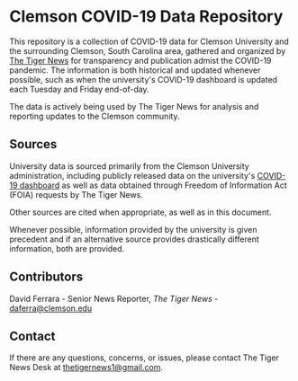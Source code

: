 # Clemson COVID-19 Data Repository

This repository is a collection of COVID-19 data for Clemson University and the surrounding Clemson, South Carolina area, gathered and organized by [The Tiger News](http://www.thetigercu.com) for transparency and publication admist the COVID-19 pandemic. The information is both historical and updated whenever possible, such as when the university's COVID-19 dashboard is updated each Tuesday and Friday end-of-day.

The data is actively being used by The Tiger News for analysis and reporting updates to the Clemson community.

## Sources

University data is sourced primarily from the Clemson University administration, including publicly released data on the university's [COVID-19 dashboard](https://www.clemson.edu/covid-19/testing/dashboard.html) as well as data obtained through Freedom of Information Act (FOIA) requests by The Tiger News.

Other sources are cited when appropriate, as well as in this document. 

Whenever possible, information provided by the university is given precedent and if an alternative source provides drastically different information, both are provided.

## Contributors

David Ferrara - Senior News Reporter, _The Tiger News_ - daferra@clemson.edu

## Contact

If there are any questions, concerns, or issues, please contact The Tiger News Desk at thetigernews1@gmail.com.
